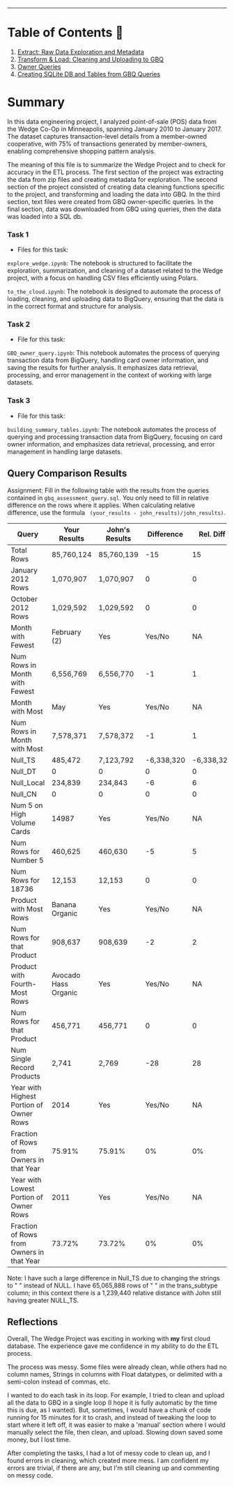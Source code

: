 
---
# Table of Contents 🍎


1. [Extract: Raw Data Exploration and Metadata](explore_wedge.ipynb)
1. [Transform & Load: Cleaning and Uploading to GBQ](to_the_cloud.ipynb)
1. [Owner Queries](GBQ_owner_query.ipynb)
1. [Creating SQLite DB and Tables from GBQ Queries](building_summary_tables.ipynb)


# Summary 
In this data engineering project, I analyzed point-of-sale (POS) data from the Wedge Co-Op in Minneapolis, spanning January 2010 to January 2017. The dataset captures transaction-level details from a member-owned cooperative, with 75% of transactions generated by member-owners, enabling comprehensive shopping pattern analysis. 


The meaning of this file is to summarize the Wedge Project and to check for accuracy in the ETL process. The first section of the project was extracting the data from zip files and creating metadata for exploration. The second section of the project consisted of creating data cleaning functions specific to the project, and transforming and loading the data into GBQ. In the third section, text files were created from GBQ owner-specific queries. In the final section, data was downloaded from GBQ using queries, then the data was loaded into a SQL db. 

### Task 1

* Files for this task: 
<!--  List of file or files here  --> 


`explore_wedge.ipynb`: 
The notebook is structured to facilitate the exploration, summarization, and cleaning of a dataset related to the Wedge project, with a focus on handling CSV files efficiently using Polars.



<!--  Repeat for each file  --> 
`to_the_cloud.ipynb`: 
The notebook is designed to automate the process of loading, cleaning, and uploading data to BigQuery, ensuring that the data is in the correct format and structure for analysis.

### Task 2

* File for this task: 
<!--  List of file or files here  --> 

`GBQ_owner_query.ipynb`: 
This notebook automates the process of querying transaction data from BigQuery, handling card owner information, and saving the results for further analysis. It emphasizes data retrieval, processing, and error management in the context of working with large datasets.

<!--  Repeat for each file  --> 
	

### Task 3

* File for this task: 
<!--  List of file or files here  --> 



`building_summary_tables.ipynb`: 
 The notebook automates the process of querying and processing transaction data from BigQuery, focusing on card owner information, and emphasizes data retrieval, processing, and error management in handling large datasets.

<!--  Repeat for each file  --> 


## Query Comparison Results

Assignment: Fill in the following table with the results from the 
queries contained in `gbq_assessment_query.sql`. You only
need to fill in relative difference on the rows where it applies. 
When calculating relative difference, use the formula 
` (your_results - john_results)/john_results)`. 



|  Query  |  Your Results  |  John's Results | Difference | Rel. Diff | 
|---|---|---|---|---|
| Total Rows  |  85,760,124 | 85,760,139  | -15  | 15  |
| January 2012 Rows  |  1,070,907 |  1,070,907 | 0  | 0  |
| October 2012 Rows  | 1,029,592  | 1,029,592  | 0  |  0 |
| Month with Fewest  |  February (2) | Yes  | Yes/No  | NA  |
| Num Rows in Month with Fewest  |  6,556,769 |  6,556,770 | -1 | 1  |
| Month with Most  | May  | Yes  | Yes/No  | NA  |
| Num Rows in Month with Most  |  7,578,371 | 7,578,372  | -1  |  1 |
| Null_TS  | 485,472  | 7,123,792  | -6,338,320 | -6,338,320  |
| Null_DT  | 0  |  0 |  0 | 0  |
| Null_Local  |  234,839 |  234,843 | -6  | 6  |
| Null_CN  | 0  | 0  |  0 | 0  |
| Num 5 on High Volume Cards  |  14987 | Yes  | Yes/No  | NA  |
|  Num Rows for Number 5 | 460,625  | 460,630  | -5  | 5  |
| Num Rows for 18736  |  12,153 |  12,153 | 0  |  0 |
| Product with Most Rows  | Banana Organic  | Yes  | Yes/No  | NA  |
| Num Rows for that Product  |  908,637 |  908,639 | -2  | 2  |
| Product with Fourth-Most Rows  |  Avocado Hass Organic | Yes  | Yes/No  | NA  |
| Num Rows for that Product  |  456,771 | 456,771  | 0  | 0  |
| Num Single Record Products  |  2,741 |  2,769 | -28  | 28  |
| Year with Highest Portion of Owner Rows  | 2014  | Yes  | Yes/No  | NA |
| Fraction of Rows from Owners in that Year  | 75.91%  |  75.91%  |  0% |  0% |
| Year with Lowest Portion of Owner Rows  |  2011 | Yes  | Yes/No  | NA |
| Fraction of Rows from Owners in that Year  |  73.72% |  73.72% | 0%  | 0%  |

Note: I have such a large difference in Null_TS due to changing the strings to " " instead of NULL. I have 65,065,888 rows of " " in the trans_subtype column; in this context there is a 1,239,440 relative distance with John still having greater NULL_TS. 

## Reflections

Overall, The Wedge Project was exciting in working with __my__ first cloud database. The experience gave me confidence in my ability to do the ETL process. 

The process was messy. Some files were already clean, while others had no column names, Strings in columns with Float datatypes, or delimited with a semi-colon instead of commas, etc. 

I wanted to do each task in its loop. For example, I tried to clean and upload all the data to GBQ in a single loop (I hope it is fully automatic by the time this is due, as I wanted). But, sometimes, I would have a chunk of code running for 15 minutes for it to crash, and instead of tweaking the loop to start where it left off, it was easier to make a 'manual' section where I would manually select the file, then clean, and upload. Slowing down saved some money, but I lost time. 

After completing the tasks, I had a lot of messy code to clean up, and I found errors in cleaning, which created more mess. I am confident my errors are trivial, if there are any, but I'm still cleaning up and commenting on messy code.
